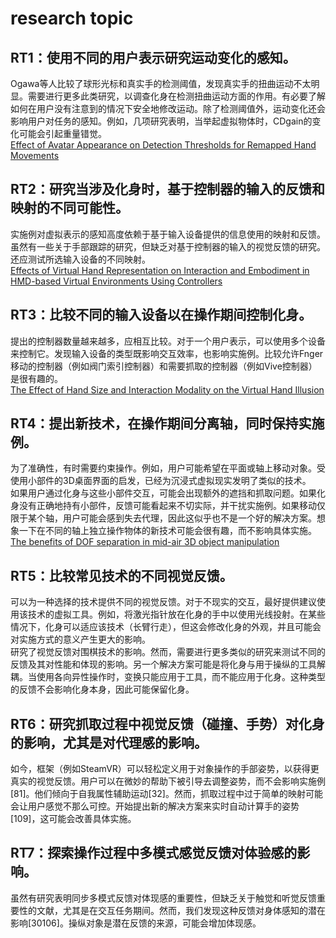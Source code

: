 # research topic

## RT1：使用不同的用户表示研究运动变化的感知。

Ogawa等人比较了球形光标和真实手的检测阈值，发现真实手的扭曲运动不太明显。需要进行更多此类研究，以调查化身在检测扭曲运动方面的作用。有必要了解如何在用户没有注意到的情况下安全地修改运动。除了检测阈值外，运动变化还会影响用户对任务的感知。例如，几项研究表明，当举起虚拟物体时，CDgain的变化可能会引起重量错觉。  
[Effect of Avatar Appearance on Detection Thresholds for Remapped Hand Movements](https://ieeexplore.ieee.org/abstract/document/8952604)



## RT2：研究当涉及化身时，基于控制器的输入的反馈和映射的不同可能性。

实施例对虚拟表示的感知高度依赖于基于输入设备提供的信息使用的映射和反馈。虽然有一些关于手部跟踪的研究，但缺乏对基于控制器的输入的视觉反馈的研究。还应测试所选输入设备的不同映射。  
[Effects of Virtual Hand Representation on Interaction and Embodiment in HMD-based Virtual Environments Using Controllers](https://ieeexplore.ieee.org/abstract/document/9089442)



## RT3：比较不同的输入设备以在操作期间控制化身。

提出的控制器数量越来越多，应相互比较。对于一个用户表示，可以使用多个设备来控制它。发现输入设备的类型既影响交互效率，也影响实施例。比较允许Fnger移动的控制器（例如阀门索引控制器）和需要抓取的控制器（例如Vive控制器）是很有趣的。  
[The Effect of Hand Size and Interaction Modality on the Virtual Hand Illusion](https://ieeexplore.ieee.org/abstract/document/8797787)



## RT4：提出新技术，在操作期间分离轴，同时保持实施例。

为了准确性，有时需要约束操作。例如，用户可能希望在平面或轴上移动对象。受使用小部件的3D桌面界面的启发，已经为沉浸式虚拟现实发明了类似的技术。  
如果用户通过化身与这些小部件交互，可能会出现额外的遮挡和抓取问题。如果化身没有正确地持有小部件，反馈可能看起来不切实际，并干扰实施例。如果移动仅限于某个轴，用户可能会感到失去代理，因此这似乎也不是一个好的解决方案。想象一下在不同的轴上独立操作物体的新技术可能会很有趣，而不影响具体实施。  
[The benefits of DOF separation in mid-air 3D object manipulation](https://dl.acm.org/doi/abs/10.1145/2993369.2993396)



## RT5：比较常见技术的不同视觉反馈。

可以为一种选择的技术提供不同的视觉反馈。对于不现实的交互，最好提供建议使用该技术的虚拟工具。例如，将激光指针放在化身的手中以使用光线投射。在某些情况下，化身可以适应该技术（长臂行走），但这会修改化身的外观，并且可能会对实施方式的意义产生更大的影响。  
研究了视觉反馈对围棋技术的影响。然而，需要进行更多类似的研究来测试不同的反馈及其对性能和体现的影响。另一个解决方案可能是将化身与用于操纵的工具解耦。当使用各向异性操作时，变换只能应用于工具，而不能应用于化身。这种类型的反馈不会影响化身本身，因此可能保留化身。

## RT6：研究抓取过程中视觉反馈（碰撞、手势）对化身的影响，尤其是对代理感的影响。

如今，框架（例如SteamVR）可以轻松定义用于对象操作的手部姿势，以获得更真实的视觉反馈。用户可以在微妙的帮助下被引导去调整姿势，而不会影响实施例[81]。他们倾向于自我属性辅助运动[32]。然而，抓取过程中过于简单的映射可能会让用户感觉不那么可控。开始提出新的解决方案来实时自动计算手的姿势[109]，这可能会改善具体实施。

## RT7：探索操作过程中多模式感觉反馈对体验感的影响。

虽然有研究表明同步多模式反馈对体现感的重要性，但缺乏关于触觉和听觉反馈重要性的文献，尤其是在交互任务期间。然而，我们发现这种反馈对身体感知的潜在影响[30106]。操纵对象是潜在反馈的来源，可能会增加体现感。
